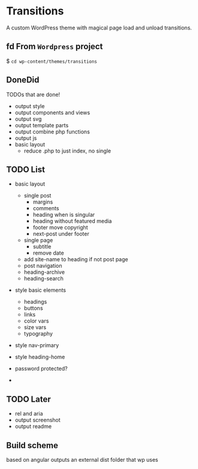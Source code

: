 # Transitions
A custom WordPress theme with magical page load and unload transitions.

## fd From `Wordpress` project
$ `cd wp-content/themes/transitions`


## DoneDid 
TODOs that are done!
- output style
- output components and views
- output svg
- output template parts
- output combine php functions
- output js
- basic layout
	- reduce .php to just index, no single

## TODO List
- basic layout
	- single post
		- margins 
		- comments
		- heading when is singular
		- heading without featured media
		- footer move copyright
		- next-post under footer
	- single page 
		- subtitle
		- remove date
	- add site-name to heading if not post page
	- post navigation
	- heading-archive
	- heading-search

- style basic elements
	- headings
	- buttons
	- links
	- color vars
	- size vars
	- typography 
- style nav-primary
- style heading-home
- password protected?
- 

## TODO Later
- rel and aria
- output screenshot
- output readme

## Build scheme
based on angular
outputs an external dist folder that wp uses